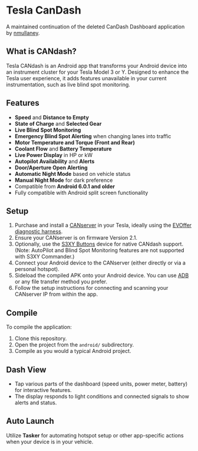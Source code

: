 # Tesla CanDash

A maintained continuation of the deleted CanDash Dashboard application by [nmullaney](https://github.com/nmullaney).

## What is CANdash?

Tesla CANdash is an Android app that transforms your Android device into an instrument cluster for your Tesla Model 3 or Y. Designed to enhance the Tesla user experience, it adds features unavailable in your current instrumentation, such as live blind spot monitoring.

## Features

- **Speed** and **Distance to Empty**
- **State of Charge** and **Selected Gear**
- **Live Blind Spot Monitoring**
- **Emergency Blind Spot Alerting** when changing lanes into traffic
- **Motor Temperature and Torque (Front and Rear)**
- **Coolant Flow** and **Battery Temperature**
- **Live Power Display** in HP or kW
- **Autopilot Availability** and **Alerts**
- **Door/Aperture Open Alerting**
- **Automatic Night Mode** based on vehicle status
- **Manual Night Mode** for dark preference
- Compatible from **Android 6.0.1 and older**
- Fully compatible with Android split screen functionality

## Setup

1. Purchase and install a [CANserver](http://www.jwardell.com/canserver/) in your Tesla, ideally using the [EVOffer diagnostic harness](https://evoffer.com/product/model-3-y-can-diagnostic-cable/).
2. Ensure your CANserver is on firmware Version 2.1.
3. Optionally, use the [S3XY Buttons](https://abstractocean.com/products/s3xy-buttons) device for native CANdash support. (Note: AutoPilot and Blind Spot Monitoring features are not supported with S3XY Commander.)
4. Connect your Android device to the CANserver (either directly or via a personal hotspot).
5. Sideload the compiled APK onto your Android device. You can use [ADB](https://developer.android.com/studio/command-line/adb) or any file transfer method you prefer.
6. Follow the setup instructions for connecting and scanning your CANserver IP from within the app.

## Compile

To compile the application:

1. Clone this repository.
2. Open the project from the `android/` subdirectory.
3. Compile as you would a typical Android project.

## Dash View

- Tap various parts of the dashboard (speed units, power meter, battery) for interactive features.
- The display responds to light conditions and connected signals to show alerts and status.

## Auto Launch

Utilize **Tasker** for automating hotspot setup or other app-specific actions when your device is in your vehicle.
